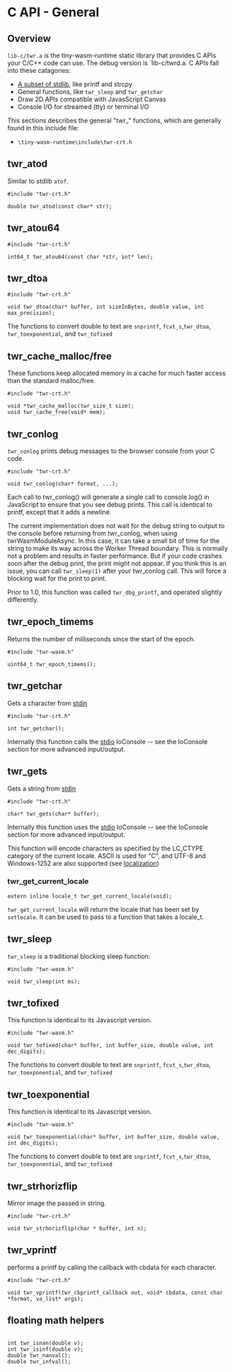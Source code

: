 
# C API - General 
## Overview
`lib-c/twr.a` is the tiny-wasm-runtime static library that provides C APIs your C/C++ code can use.  The debug version is `lib-c/twrd.a.  C APIs fall into these catagories:

- [A subset of stdlib](api-c-stdlib.md), like printf and strcpy
- General functions, like `twr_sleep` and `twr_getchar`
- Draw 2D APIs compatible with JavasScript Canvas
- Console I/O for streamed (tty) or terminal I/O


This sections describes the general "twr_" functions, which are generally found in this include file:

- `\tiny-wasm-runtime\include\twr-crt.h`

## twr_atod
Similar to stdlib `atof`.
~~~
#include "twr-crt.h"

double twr_atod(const char* str);
~~~

## twr_atou64
~~~
#include "twr-crt.h"

int64_t twr_atou64(const char *str, int* len);
~~~

## twr_dtoa
~~~
#include "twr-crt.h"

void twr_dtoa(char* buffer, int sizeInBytes, double value, int max_precision);
~~~

The functions to convert double to text are `snprintf`, `fcvt_s`,`twr_dtoa`, `twr_toexponential`, and `twr_tofixed`

## twr_cache_malloc/free
These functions keep allocated memory in a cache for much faster access than the standard malloc/free.
~~~
#include "twr-crt.h"

void *twr_cache_malloc(twr_size_t size);
void twr_cache_free(void* mem);
~~~

## twr_conlog
`twr_conlog` prints debug messages to the browser console from your C code.
~~~
#include "twr-crt.h"

void twr_conlog(char* format, ...);
~~~

Each call to twr_conlog() will generate a single call to console.log() in JavaScript to ensure that you see debug prints.  This call is identical to printf, except that it adds a newline.

The current implementation does not wait for the debug string to output to the console before returning from twr_conlog, when using twrWasmModuleAsync.  In this case, it can take a small bit of time for the string to make its way across the Worker Thread boundary.  This is normally not a problem and results in faster performance.  But if your code crashes soon after the debug print, the print might not appear.  If you think this is an issue, you can call `twr_sleep(1)` after your twr_conlog call.  This will force a blocking wait for the print to print.

Prior to 1.0, this function was called `twr_dbg_printf`, and operated slightly differently.

## twr_epoch_timems
Returns the number of milliseconds since the start of the epoch.
~~~
#include "twr-wasm.h"

uint64_t twr_epoch_timems();
~~~

## twr_getchar
Gets a character from [stdin](../gettingstarted/stdio.md)
~~~
#include "twr-crt.h"

int twr_getchar();
~~~

Internally this function calls the [stdio](../gettingstarted/stdio.md) IoConsole -- see the IoConsole section for more advanced input/output.

## twr_gets
Gets a string from [stdin](../gettingstarted/stdio.md) 
~~~
#include "twr-crt.h"

char* twr_gets(char* buffer);
~~~

Internally this function uses the [stdio](../gettingstarted/stdio.md) IoConsole -- see the IoConsole section for more advanced input/output.

This function will encode characters as specified by the LC_CTYPE category of the current locale.  ASCII is used for "C", and UTF-8 and Windows-1252 are also supported (see  [localization](../api/api-localization.md))

### twr_get_current_locale
~~~
extern inline locale_t twr_get_current_locale(void);
~~~

`twr_get_current_locale` will return the locale that has been set by `setlocale`.  It can be used to pass to a function that takes a locale_t.

## twr_sleep
`twr_sleep` is a traditional blocking sleep function:
~~~
#include "twr-wasm.h"

void twr_sleep(int ms);
~~~

## twr_tofixed
This function is identical to its Javascript version.
~~~
#include "twr-wasm.h"

void twr_tofixed(char* buffer, int buffer_size, double value, int dec_digits);
~~~

The functions to convert double to text are `snprintf`, `fcvt_s`,`twr_dtoa`, `twr_toexponential`, and `twr_tofixed`

## twr_toexponential
This function is identical to its Javascript version.

~~~
#include "twr-wasm.h"

void twr_toexponential(char* buffer, int buffer_size, double value, int dec_digits);
~~~

The functions to convert double to text are `snprintf`, `fcvt_s`,`twr_dtoa`, `twr_toexponential`, and `twr_tofixed`

## twr_strhorizflip
Mirror image the passed in string.
~~~
#include "twr-crt.h"

void twr_strhorizflip(char * buffer, int n);
~~~

## twr_vprintf
performs a printf by calling the callback with cbdata for each character.
~~~
#include "twr-crt.h"

void twr_vprintf(twr_cbprintf_callback out, void* cbdata, const char *format, va_list* args);
~~~

## floating math helpers
~~~

int twr_isnan(double v);
int twr_isinf(double v);
double twr_nanval();
double twr_infval();
~~~
